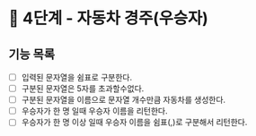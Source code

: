 # 🚀 4단계 - 자동차 경주(우승자)

## 기능 목록
* [ ] 입력된 문자열을 쉼표로 구분한다.
* [ ] 구분된 문자열은 5자를 초과할수없다.
* [ ] 구분된 문자열을 이름으로 문자열 개수만큼 자동차를 생성한다.
* [ ] 우승자가 한 명 일때 우승자 이름을 리턴한다.
* [ ] 우승자가 한 명 이상 일때 우승자 이름을 쉼표(,)로 구분해서 리턴한다.
